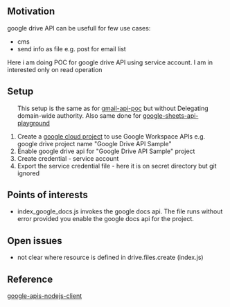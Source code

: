 <h2>Motivation</h2>
google drive API can be usefull for few use cases:
<ul>
<li>cms</li>
<li>send info as file e.g. post for email list</li>
</ul>

Here i am doing POC for google drive API using service account. I am in interested only on read operation

<h2>Setup</h2>
<ol>

This setup is the same as for <a href='https://github.com/NathanKr/gmail-api-poc'>gmail-api-poc</a> but without Delegating domain-wide authority. Also same done for <a href='https://github.com/NathanKr/google-sheets-api-playground'>google-sheets-api-playground</a>

<li>Create a <a href='https://developers.google.com/workspace/guides/create-project'>google cloud project</a> to use Google Workspace APIs  e.g. google drive project name "Google Drive API Sample"</li>
<li>Enable google drive api for "Google Drive API Sample" project</li>
<li>Create credential - service account</li>
<li>Export the service credential file - here it is on secret directory but git ignored</li></ol>

<h2>Points of interests</h2>
<ul>
<li>index_google_docs.js invokes the google docs api. The file runs without error provided you enable the google docs api for the project. </li>
</ul>


<h2>Open issues</h2>
<ul>
<li>not clear where resource is defined in drive.files.create (index.js)</li>
</ul>

<h2>Reference</h2>
<a href='https://github.com/googleapis/google-api-nodejs-client#google-apis-nodejs-client'>google-apis-nodejs-client</a>
